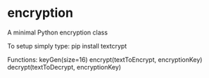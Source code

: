 # encryption
A minimal Python encryption class 

To setup simply type:
pip install textcrypt

Functions:
keyGen(size=16)
encrypt(textToEncrypt, encryptionKey)
decrypt(textToDecrypt, encryptionKey)
